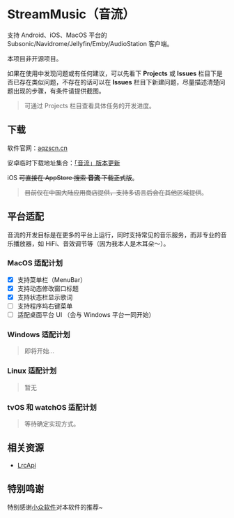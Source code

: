 # StreamMusic（音流）

支持 Android、iOS、MacOS 平台的 Subsonic/Navidrome/Jellyfin/Emby/AudioStation 客户端。

本项目非开源项目。

如果在使用中发现问题或有任何建议，可以先看下 **Projects** 或 **Issues** 栏目下是否已存在类似问题，不存在的话可以在 **Issues** 栏目下新建问题，尽量描述清楚问题出现的步骤，有条件请提供截图。

> 可通过 Projects 栏目查看具体任务的开发进度。

## 下载

软件官网：[aqzscn.cn](https://aqzscn.cn/)

安卓临时下载地址集合：[「音流」版本更新](https://aqzscn.cn/archives/stream-music-versions)

iOS ~~可直接在 AppStore 搜索 **音流** 下载正式版~~。

> ~~目前仅在中国大陆应用商店提供，支持多语言后会在其他区域提供~~。

## 平台适配

音流的开发目标是在更多的平台上运行，同时支持常见的音乐服务，而非专业的音乐播放器，如 HiFi、音效调节等（因为我本人是木耳朵～）。

### MacOS 适配计划

- [x] 支持菜单栏（MenuBar）
- [x] 支持动态修改窗口标题
- [x] 支持状态栏显示歌词
- [ ] 支持程序坞右键菜单
- [ ] 适配桌面平台 UI （会与 Windows 平台一同开始）

### Windows 适配计划

> 即将开始...

### Linux 适配计划

> 暂无

### tvOS 和 watchOS 适配计划

> 等待确定实现方式。

## 相关资源

- [LrcApi](https://github.com/HisAtri/LrcApi)

## 特别鸣谢

特别感谢[小众软件](https://www.appinn.com/)对本软件的推荐~
